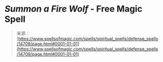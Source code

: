 <!--yml
category: 未分类
date: 2024-06-12 18:53:44
-->

# *Summon a Fire Wolf* - Free Magic Spell

> 来源：[https://www.spellsofmagic.com/spells/spiritual_spells/defense_spells/14709/page.html#0001-01-01](https://www.spellsofmagic.com/spells/spiritual_spells/defense_spells/14709/page.html#0001-01-01)
